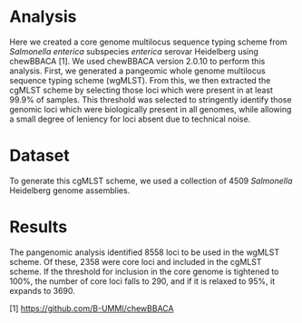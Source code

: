 # Analysis

Here we created a core genome multilocus sequence typing scheme from _Salmonella enterica_ subspecies _enterica_ serovar Heidelberg using chewBBACA [1].
We used chewBBACA version 2.0.10 to perform this analysis. First, we generated a pangeomic whole genome multilocus sequence typing scheme (wgMLST). From this, we then extracted the cgMLST scheme by selecting those loci which were present in at least 99.9% of samples. This threshold was selected to stringently identify those genomic loci which were biologically present in all genomes, while allowing a small degree of leniency for loci absent due to technical noise. 

# Dataset 

To generate this cgMLST scheme, we used a collection of 4509 _Salmonella_ Heidelberg genome assemblies. 

# Results

The pangenomic analysis identified 8558 loci to be used in the wgMLST scheme. Of these, 2358 were core loci and included in the cgMLST scheme. If the threshold for inclusion in the core genome is tightened to 100%, the number of core loci falls to 290, and if it is relaxed to 95%, it expands to 3690.

[1] https://github.com/B-UMMI/chewBBACA
